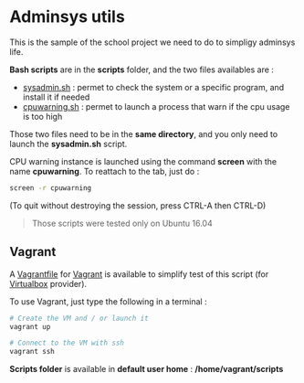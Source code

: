# Adminsys utils

This is the sample of the school project we need to do to simpligy adminsys life.

**Bash scripts** are in the **scripts** folder, and the two files availables are :
- [sysadmin.sh](scripts/sysadmin.sh) : permet to check the system or a specific program, and install it if needed
- [cpuwarning.sh](scripts/cpuwarning.sh) : permet to launch a process that warn if the cpu usage is too high

Those two files need to be in the **same directory**, and you only need to launch the **sysadmin.sh** script.

CPU warning instance is launched using the command **screen** with the name **cpuwarning**. To reattach to the tab, just do :

```bash
screen -r cpuwarning

```
(To quit without destroying the session, press CTRL-A then CTRL-D)

> Those scripts were tested only on Ubuntu 16.04

## Vagrant

A [Vagrantfile](Vagrantfile) for [Vagrant](https://www.vagrantup.com) is available to simplify test of this script (for [Virtualbox](https://www.virtualbox.org/) provider).

To use Vagrant, just type the following in a terminal :

```bash
# Create the VM and / or launch it
vagrant up

# Connect to the VM with ssh
vagrant ssh
```

**Scripts folder** is available in **default user home** : **/home/vagrant/scripts**
